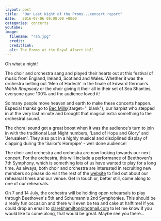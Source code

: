 ```yaml
---
layout: post
title:  "Our Last Night of the Proms...concert report"
date:   2016-07-06 09:00:00 +0000
categories: concerts
youtube: 
image: 
  filename: "rah.jpg"
  credit:
  creditlink:
  alt: The Proms at the Royal Albert Hall
---
```


Oh what a night! 

The choir and orchestra sang and played their hearts out at this festival of music 
from England, Ireland, Scotland and Wales. Whether it was the orchestra belting out 'Men of Harlech' 
in the finale of Edward German's _Welsh Rhapsody_ or the choir giving it their all in their set of 
Sea Shanties, everyone gave 100% and the audience loved it!

So many people move heaven and earth to make these concerts happen. Especial thanks go to 
[Bec Mills](http://www.rebeccamillsharp.com){:target="_blank"}, our harpist who stepped in at the very last minute 
and brought that magical extra something to the orchestral sound. 

The choral sound got a great boost when it was the audience's turn to join in with the traditional Last Night 
numbers, 'Land of Hope and Glory' and 'Jerusalem'. They also put in a highly musical and disciplined display of clapping 
during the 'Sailor's Hornpipe' - well done audience!

The choir and orchestra and orchestra are now looking towards our next concert. For the orchestra, this will include a performance 
of Beethoven's 7th Symphony, which is something lots of us have wanted to play for a long time. As always, both choir and orchestra 
are interested in 
recruiting new members so please do visit the rest of the [website](http://ormskirkmusicsociety.org.uk) to find out about our rehearsal 
times and our venue. Get in touch or, better still, come along to one of our rehearsals.

On 7 and 14 July, the orchestra will be holding open rehearsals to play through Beethoven's 5th and Schumann's 2nd 
Symphonies. This should be a really fun occasion and there will even be tea and cake at halftime! If you could drop an email to 
<clarebhamilton@hotmail.com> to let me know if you would like to come along, that would be great. Maybe see you there...

